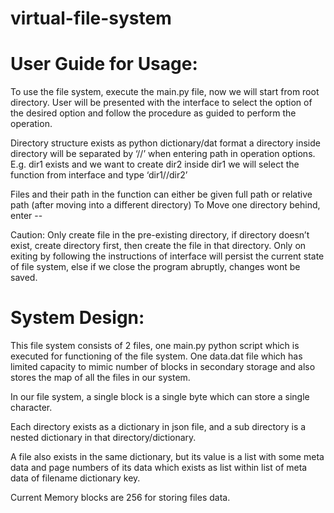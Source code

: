# virtual-file-system

# User Guide for Usage:

To use the file system, execute the main.py file, now we will start from root directory.
User will be presented with the interface to select the option of the desired option and follow the procedure as guided to perform the operation.


Directory structure exists as python dictionary/dat format a directory inside directory will be separated by ‘//’ when entering path in operation options. E.g. dir1 exists and we want to create dir2 inside dir1 we will select the function from interface and type ‘dir1//dir2’


Files and their path in the function can either be given full path or relative path (after moving into a different directory)
To Move one directory behind, enter --


Caution: Only create file in the pre-existing directory, if directory doesn’t exist, create directory first, then create the file in that directory. Only on exiting by following the instructions of interface will persist the current state of file system, else if we close the program abruptly, changes wont be saved. 

# System Design:

This file system consists of 2 files, one main.py python script which is executed for functioning of the file system. One data.dat file which has limited capacity to mimic number of blocks in secondary storage and also stores the map of all the files in our system. 


In our file system, a single block is a single byte which can store a single character. 


Each directory exists as a dictionary in json file, and a sub directory is a nested dictionary in that directory/dictionary.


A file also exists in the same dictionary, but its value is a list with some meta data and page numbers of its data which exists as list within list of meta data of filename dictionary key.


Current Memory blocks are 256 for storing files data.

